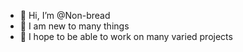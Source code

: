 - 👋 Hi, I’m @Non-bread
- 👀 I am new to many things
- 🌱 I hope to be able to work on many varied projects

<!---
Non-bread/Non-bread is a ✨ special ✨ repository because its `README.md` (this file) appears on your GitHub profile.
You can click the Preview link to take a look at your changes.
--->
